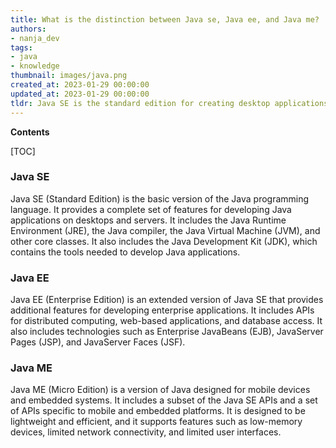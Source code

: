 ```yaml
---
title: What is the distinction between Java se, Java ee, and Java me?
authors:
- nanja_dev
tags:
- java
- knowledge
thumbnail: images/java.png
created_at: 2023-01-29 00:00:00
updated_at: 2023-01-29 00:00:00
tldr: Java SE is the standard edition for creating desktop applications, Java EE is the enterprise edition for creating web applications, and Java ME is the micro edition for creating mobile applications.
---
```


**Contents**

[TOC]

### Java SE
Java SE (Standard Edition) is the basic version of the Java programming language. It provides a complete set of features for developing Java applications on desktops and servers. It includes the Java Runtime Environment (JRE), the Java compiler, the Java Virtual Machine (JVM), and other core classes. It also includes the Java Development Kit (JDK), which contains the tools needed to develop Java applications.

### Java EE
Java EE (Enterprise Edition) is an extended version of Java SE that provides additional features for developing enterprise applications. It includes APIs for distributed computing, web-based applications, and database access. It also includes technologies such as Enterprise JavaBeans (EJB), JavaServer Pages (JSP), and JavaServer Faces (JSF).

### Java ME
Java ME (Micro Edition) is a version of Java designed for mobile devices and embedded systems. It includes a subset of the Java SE APIs and a set of APIs specific to mobile and embedded platforms. It is designed to be lightweight and efficient, and it supports features such as low-memory devices, limited network connectivity, and limited user interfaces.
